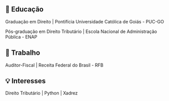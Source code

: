 <div class="termy">

## :book: Educação

Graduação em Direito | Pontifícia Universidade Católica de Goiás - PUC-GO

Pós-graduação em Direito Tributário | Escola Nacional de Administração Pública - ENAP

</div>
<div class="termy">

## :briefcase: Trabalho

Auditor-Fiscal | Receita Federal do Brasil - RFB

</div>
<div class="termy">

## :bulb: Interesses

Direito Tributário | Python | Xadrez

</div>
